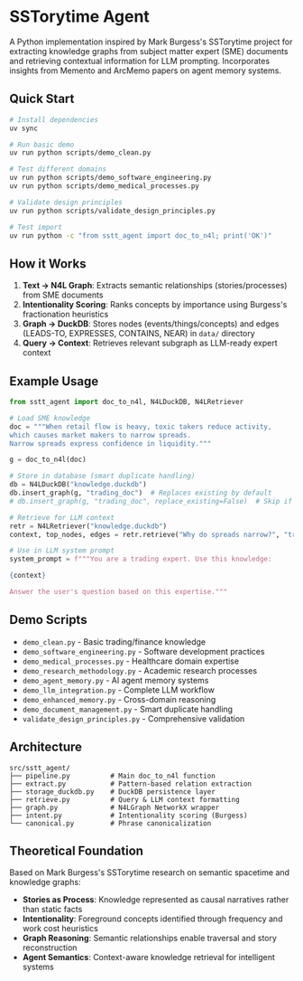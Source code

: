 # SSTorytime Agent

A Python implementation inspired by Mark Burgess's SSTorytime project for extracting knowledge graphs from subject matter expert (SME) documents and retrieving contextual information for LLM prompting. Incorporates insights from Memento and ArcMemo papers on agent memory systems.

## Quick Start

```bash
# Install dependencies  
uv sync

# Run basic demo
uv run python scripts/demo_clean.py

# Test different domains
uv run python scripts/demo_software_engineering.py
uv run python scripts/demo_medical_processes.py

# Validate design principles
uv run python scripts/validate_design_principles.py

# Test import
uv run python -c "from sstt_agent import doc_to_n4l; print('OK')"
```

## How it Works

1. **Text → N4L Graph**: Extracts semantic relationships (stories/processes) from SME documents
2. **Intentionality Scoring**: Ranks concepts by importance using Burgess's fractionation heuristics
3. **Graph → DuckDB**: Stores nodes (events/things/concepts) and edges (LEADS-TO, EXPRESSES, CONTAINS, NEAR) in `data/` directory
4. **Query → Context**: Retrieves relevant subgraph as LLM-ready expert context

## Example Usage

```python
from sstt_agent import doc_to_n4l, N4LDuckDB, N4LRetriever

# Load SME knowledge
doc = """When retail flow is heavy, toxic takers reduce activity, 
which causes market makers to narrow spreads. 
Narrow spreads express confidence in liquidity."""

g = doc_to_n4l(doc)

# Store in database (smart duplicate handling)
db = N4LDuckDB("knowledge.duckdb")
db.insert_graph(g, "trading_doc")  # Replaces existing by default
# db.insert_graph(g, "trading_doc", replace_existing=False)  # Skip if exists

# Retrieve for LLM context
retr = N4LRetriever("knowledge.duckdb") 
context, top_nodes, edges = retr.retrieve("Why do spreads narrow?", "trading_doc")

# Use in LLM system prompt
system_prompt = f"""You are a trading expert. Use this knowledge:

{context}

Answer the user's question based on this expertise."""
```

## Demo Scripts

- `demo_clean.py` - Basic trading/finance knowledge
- `demo_software_engineering.py` - Software development practices  
- `demo_medical_processes.py` - Healthcare domain expertise
- `demo_research_methodology.py` - Academic research processes
- `demo_agent_memory.py` - AI agent memory systems
- `demo_llm_integration.py` - Complete LLM workflow
- `demo_enhanced_memory.py` - Cross-domain reasoning
- `demo_document_management.py` - Smart duplicate handling  
- `validate_design_principles.py` - Comprehensive validation

## Architecture

```
src/sstt_agent/
├── pipeline.py          # Main doc_to_n4l function
├── extract.py           # Pattern-based relation extraction
├── storage_duckdb.py    # DuckDB persistence layer
├── retrieve.py          # Query & LLM context formatting
├── graph.py             # N4LGraph NetworkX wrapper
├── intent.py            # Intentionality scoring (Burgess)
└── canonical.py         # Phrase canonicalization
```

## Theoretical Foundation

Based on Mark Burgess's SSTorytime research on semantic spacetime and knowledge graphs:
- **Stories as Process**: Knowledge represented as causal narratives rather than static facts
- **Intentionality**: Foreground concepts identified through frequency and work cost heuristics  
- **Graph Reasoning**: Semantic relationships enable traversal and story reconstruction
- **Agent Semantics**: Context-aware knowledge retrieval for intelligent systems